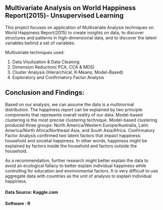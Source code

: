 ## Multivariate Analysis on World Happiness Report(2015)- Unsupervised Learning

This project focuses on application of Multivariate Analysis techniques on World Happiness Report(2015) to create insights on 
data, to discover structures and patterns in high-dimensional data, and to discover the latent variables behind a set of variables. 

Multivariate techniques used:
1. Data Visulization & Data Cleaning 
2. Dimension Reduction( PCA, CCA & MDS)
3. Cluster Analysis (Hierarchical, K-Means, Model-Based)
4. Exploratory and Confirmatory Factor Analysis

## Conclusion and Findings:
Based on our analysis, we can assume the data is a multinormal distribution. The happiness report
can be explained by two principle components that represents overall reality of our data.
Model-based clustering is the most precise clustering technique. Model-based clustering produced
three groups: North America/Western Europe/Australia, Latin America/North Africa/Northeast Asia, and South Asia/Africa.
Confirmatory Factor Analysis confirmed two latent factors that impact happiness: household and societal happiness. In other words, happiness might be explained by
factors inside the household and factors outside the household.


As a recommendation, further research might better explain the data to avoid an ecological fallacy
to better explain individual happiness while controlling for education and environmental factors.
It is very difficult to use aggregate data with countries as the unit of analysis to explain individual
happiness.

#### Data Source: Kaggle.com
#### Software : R
